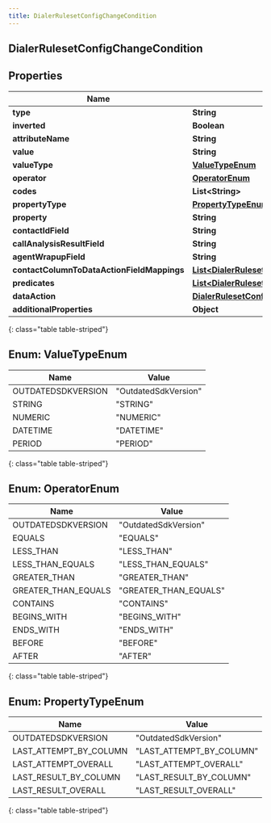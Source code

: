 ```yaml
---
title: DialerRulesetConfigChangeCondition
---
```

## DialerRulesetConfigChangeCondition


## Properties

| Name | Type | Description | Notes |
| ------------ | ------------- | ------------- | ------------- |
| **type** | **String** |  |  [optional] |
| **inverted** | **Boolean** |  |  [optional] |
| **attributeName** | **String** |  |  [optional] |
| **value** | **String** |  |  [optional] |
| **valueType** | [**ValueTypeEnum**](#ValueTypeEnum) |  |  [optional] |
| **operator** | [**OperatorEnum**](#OperatorEnum) |  |  [optional] |
| **codes** | **List&lt;String&gt;** |  |  [optional] |
| **propertyType** | [**PropertyTypeEnum**](#PropertyTypeEnum) |  |  [optional] |
| **property** | **String** |  |  [optional] |
| **contactIdField** | **String** |  |  [optional] |
| **callAnalysisResultField** | **String** |  |  [optional] |
| **agentWrapupField** | **String** |  |  [optional] |
| **contactColumnToDataActionFieldMappings** | [**List&lt;DialerRulesetConfigChangeContactColumnToDataActionFieldMapping&gt;**](DialerRulesetConfigChangeContactColumnToDataActionFieldMapping.html) |  |  [optional] |
| **predicates** | [**List&lt;DialerRulesetConfigChangeDataActionConditionPredicate&gt;**](DialerRulesetConfigChangeDataActionConditionPredicate.html) |  |  [optional] |
| **dataAction** | [**DialerRulesetConfigChangeUriReference**](DialerRulesetConfigChangeUriReference.html) |  |  [optional] |
| **additionalProperties** | **Object** |  |  [optional] |
{: class="table table-striped"}


<a name="ValueTypeEnum"></a>

## Enum: ValueTypeEnum

| Name | Value |
| ---- | ----- |
| OUTDATEDSDKVERSION | &quot;OutdatedSdkVersion&quot; |
| STRING | &quot;STRING&quot; |
| NUMERIC | &quot;NUMERIC&quot; |
| DATETIME | &quot;DATETIME&quot; |
| PERIOD | &quot;PERIOD&quot; |
{: class="table table-striped"}


<a name="OperatorEnum"></a>

## Enum: OperatorEnum

| Name | Value |
| ---- | ----- |
| OUTDATEDSDKVERSION | &quot;OutdatedSdkVersion&quot; |
| EQUALS | &quot;EQUALS&quot; |
| LESS_THAN | &quot;LESS_THAN&quot; |
| LESS_THAN_EQUALS | &quot;LESS_THAN_EQUALS&quot; |
| GREATER_THAN | &quot;GREATER_THAN&quot; |
| GREATER_THAN_EQUALS | &quot;GREATER_THAN_EQUALS&quot; |
| CONTAINS | &quot;CONTAINS&quot; |
| BEGINS_WITH | &quot;BEGINS_WITH&quot; |
| ENDS_WITH | &quot;ENDS_WITH&quot; |
| BEFORE | &quot;BEFORE&quot; |
| AFTER | &quot;AFTER&quot; |
{: class="table table-striped"}


<a name="PropertyTypeEnum"></a>

## Enum: PropertyTypeEnum

| Name | Value |
| ---- | ----- |
| OUTDATEDSDKVERSION | &quot;OutdatedSdkVersion&quot; |
| LAST_ATTEMPT_BY_COLUMN | &quot;LAST_ATTEMPT_BY_COLUMN&quot; |
| LAST_ATTEMPT_OVERALL | &quot;LAST_ATTEMPT_OVERALL&quot; |
| LAST_RESULT_BY_COLUMN | &quot;LAST_RESULT_BY_COLUMN&quot; |
| LAST_RESULT_OVERALL | &quot;LAST_RESULT_OVERALL&quot; |
{: class="table table-striped"}



